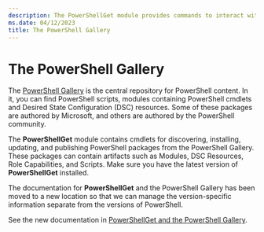 ```yaml
---
description: The PowerShellGet module provides commands to interact with the PowerShell Gallery, the central repository for PowerShell modules, scripts, and DSC resources.
ms.date: 04/12/2023
title: The PowerShell Gallery
---
```


# The PowerShell Gallery

The [PowerShell Gallery][02] is the central repository for PowerShell content. In it, you can find
PowerShell scripts, modules containing PowerShell cmdlets and Desired State Configuration (DSC)
resources. Some of these packages are authored by Microsoft, and others are authored by the
PowerShell community.

The **PowerShellGet** module contains cmdlets for discovering, installing, updating, and publishing
PowerShell packages from the PowerShell Gallery. These packages can contain artifacts such as
Modules, DSC Resources, Role Capabilities, and Scripts. Make sure you have the latest version of
**PowerShellGet** installed.

The documentation for **PowerShellGet** and the PowerShell Gallery has been moved to a new location
so that we can manage the version-specific information separate from the versions of PowerShell.

See the new documentation in [PowerShellGet and the PowerShell Gallery][01].

<!-- link references -->
[01]: /powershell/gallery/overview
[02]: https://www.powershellgallery.com
